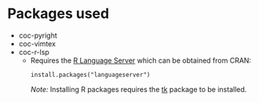 # Packages used
- coc-pyright
- coc-vimtex
- coc-r-lsp
	- Requires the [R Language Server](https://github.com/REditorSupport/languageserver) which can be obtained from CRAN:
		```
		install.packages("languageserver")
		```
		*Note:* Installing R packages requires the [tk](https://archlinux.org/packages/?name=tk) package to be installed.
